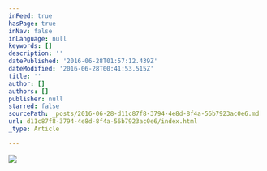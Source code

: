 ```yaml
---
inFeed: true
hasPage: true
inNav: false
inLanguage: null
keywords: []
description: ''
datePublished: '2016-06-28T01:57:12.439Z'
dateModified: '2016-06-28T00:41:53.515Z'
title: ''
author: []
authors: []
publisher: null
starred: false
sourcePath: _posts/2016-06-28-d11c87f8-3794-4e8d-8f4a-56b7923ac0e6.md
url: d11c87f8-3794-4e8d-8f4a-56b7923ac0e6/index.html
_type: Article

---
```

![](https://the-grid-user-content.s3-us-west-2.amazonaws.com/4bfcd1b4-ef4f-4bd8-b234-fa485b856648.jpg)